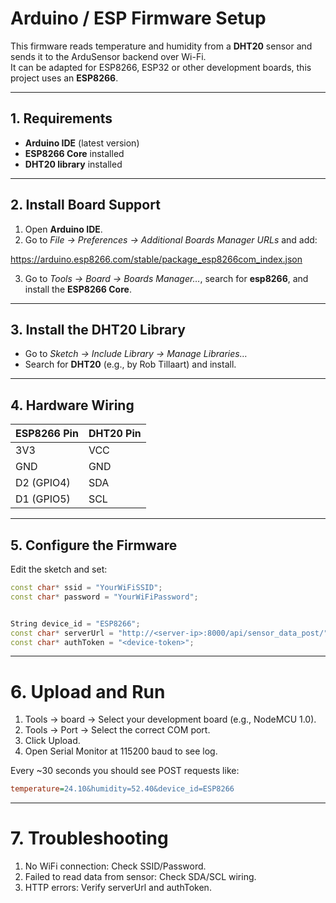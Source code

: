 # Arduino / ESP Firmware Setup

This firmware reads temperature and humidity from a **DHT20** sensor and sends it to the ArduSensor backend over Wi-Fi.  
It can be adapted for ESP8266, ESP32 or other development boards, this project uses an **ESP8266**.

---

## 1. Requirements

- **Arduino IDE** (latest version)  
- **ESP8266 Core** installed  
- **DHT20 library** installed  

---

## 2. Install Board Support

1. Open **Arduino IDE**.  
2. Go to *File → Preferences → Additional Boards Manager URLs* and add:  

https://arduino.esp8266.com/stable/package_esp8266com_index.json

3. Go to *Tools → Board → Boards Manager…*, search for **esp8266**, and install the **ESP8266 Core**.

 ---

## 3. Install the DHT20 Library

- Go to *Sketch → Include Library → Manage Libraries…*  
- Search for **DHT20** (e.g., by Rob Tillaart) and install.  

---

## 4. Hardware Wiring

| ESP8266 Pin | DHT20 Pin |
|-------------|-----------|
| 3V3         | VCC       |
| GND         | GND       |
| D2 (GPIO4)  | SDA       |
| D1 (GPIO5)  | SCL       |

---

## 5. Configure the Firmware

Edit the sketch and set:

```cpp
const char* ssid = "YourWiFiSSID";
const char* password = "YourWiFiPassword";


String device_id = "ESP8266";
const char* serverUrl = "http://<server-ip>:8000/api/sensor_data_post/";
const char* authToken = "<device-token>";

```

---

# 6. Upload and Run

1. Tools → board → Select your development board (e.g., NodeMCU 1.0).
2. Tools → Port → Select the correct COM port.
3. Click Upload.
4. Open Serial Monitor at 115200 baud to see log.

Every ~30 seconds you should see POST requests like:

```ini
temperature=24.10&humidity=52.40&device_id=ESP8266
```

---

# 7. Troubleshooting

1. No WiFi connection: Check SSID/Password.
2. Failed to read data from sensor: Check SDA/SCL wiring.
3. HTTP errors: Verify serverUrl and authToken. 
